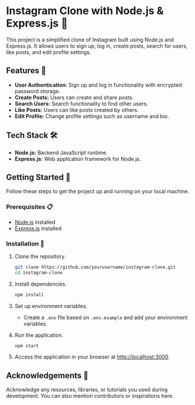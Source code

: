 # Instagram Clone with Node.js & Express.js 🚀

This project is a simplified clone of Instagram built using Node.js and Express.js. It allows users to sign up, log in, create posts, search for users, like posts, and edit profile settings.

## Features 🌟
- **User Authentication:** Sign up and log in functionality with encrypted password storage.
- **Create Posts:** Users can create and share posts.
- **Search Users:** Search functionality to find other users.
- **Like Posts:** Users can like posts created by others.
- **Edit Profile:** Change profile settings such as username and bio.

## Tech Stack 🛠️
- **Node.js:** Backend JavaScript runtime.
- **Express.js:** Web application framework for Node.js.

## Getting Started 🚦
Follow these steps to get the project up and running on your local machine.

### Prerequisites 📋
- [Node.js](https://nodejs.org/) installed
- [Express.js](https://expressjs.com/) installed

### Installation 🚧
1. Clone the repository.
    ```bash
    git clone https://github.com/yourusername/instagram-clone.git
    cd instagram-clone
    ```

2. Install dependencies.
    ```bash
    npm install
    ```

3. Set up environment variables.
   - Create a `.env` file based on `.env.example` and add your environment variables.

4. Run the application.
    ```bash
    npm start
    ```

5. Access the application in your browser at [http://localhost:3000](http://localhost:3000).

## Acknowledgements 🙌
Acknowledge any resources, libraries, or tutorials you used during development. You can also mention contributors or inspirations here.
